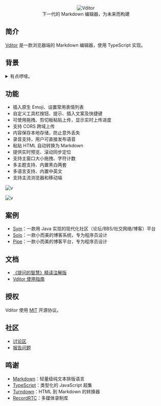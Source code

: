 <p align="center">
<img alt="Vditor" src="https://user-images.githubusercontent.com/873584/52320007-9980bf00-2a07-11e9-8acc-0fb5a7fab8c9.png" />
<br>
下一代的 Markdown 编辑器，为未来而构建
</p>

## 简介

[Vditor](https://github.com/b3log/vditor) 是一款浏览器端的 Markdown 编辑器，使用 TypeScript 实现。

## 背景

<details>
<summary>有点啰嗦。</summary>
<br>

我们在开发 [Sym](https://github.com/b3log/symphony) 的初期是直接使用 WYSIWYG 富文本编辑器的。那时候基于 HTML 的编辑器非常流行，项目中引用起来也很方便，也符合用户当时的使用习惯。

后来，Markdown 的崛起逐步改变了大家的排版方式。再加上我们其他几个项目都是面向程序员用户的，所以迁移到 md 上也是大势所趋。我们选择了 [CodeMirror](https://github.com/codemirror/CodeMirror)，这是一款优秀的编辑器，它对开发者提供了丰富的编程接口，对各种浏览器的兼容性也比较好。

再后来，随着我们项目业务需求方面的沉淀，使用 CodeMirror 有时候会感到比较“笨重”。比如要实现 @自动完成用户名列表、插入 Emoji、上传文件等就需要比较深入的二次开发，而这些业务需求恰恰是很多项目场景共有且必备的。

终于，我们决定开始在 Sym 中自己实现编辑器。随着几个版本的迭代，Sym 的编辑器也日趋成熟。在我们运营的社区[黑客派](https://hacpai.com)上陆续有人问我们是否能将编辑器单独抽离出来提供给大家使用。与此同时，我们的前端主程 [V](https://hacpai.com/member/Vanessa) 同学对于维护分散在各个项目中的编辑器也感到有点力不从心，外加她最近在学 TypeScript 正好需要练手实践，所以就决定使用 ts 来实现一个全新的浏览器端 md 编辑器。

于是，Vditor 就这样诞生了。
</details>

## 功能

* 插入原生 Emoji、设置常用表情列表
* 自定义工具栏按钮、提示、插入文案及快捷键
* 可使用拖拽、剪切板粘贴上传，显示实时上传进度
* 支持 CORS 跨域上传
* 内容保存本地存储，防止意外丢失
* 录音支持，用户可直接发布语音
* 粘贴 HTML 自动转换为 Markdown
* 提供实时预览、滚动同步定位
* 支持主窗口大小拖拽、字符计数
* 多主题支持、内置黑白两套
* 多语言支持、内置中英文
* 支持主流浏览器和移动端


![v](https://user-images.githubusercontent.com/970828/52485686-66e7e980-2bf4-11e9-9ad3-e84f1d364351.png)

![v](https://user-images.githubusercontent.com/970828/52489258-bf22e980-2bfc-11e9-8721-9e2bbb91c3f1.png)

## 案例

* [Sym](https://github.com/b3log/symphony)：一款用 Java 实现的现代化社区（论坛/BBS/社交网络/博客）平台
* [Solo](https://github.com/b3log/solo)：一款小而美的博客系统，专为程序员设计
* [Pipe](https://github.com/b3log/pipe)：一款小而美的博客平台，专为程序员设计

## 文档

* [《提问的智慧》精读注解版](https://hacpai.com/article/1536377163156)
* [Vditor 使用指南](https://hacpai.com/article/1549638745630?r=Vanessa)

## 授权

Vditor 使用 [MIT](https://opensource.org/licenses/MIT) 开源协议。

## 社区

* [讨论区](https://hacpai.com/tag/vditor)
* [报告问题](https://github.com/b3log/viditor/issues/new/choose)

## 鸣谢

* [Markdown](https://en.wikipedia.org/wiki/Markdown)：轻量级纯文本排版语言
* [TypeScript](https://github.com/Microsoft/TypeScript)：类型化的 JavaScript 超集
* [Turndown](https://github.com/domchristie/turndown)：HTML 到 Markdown 的转换器
* [RecordRTC](https://github.com/muaz-khan/RecordRTC)：多媒体录制库
